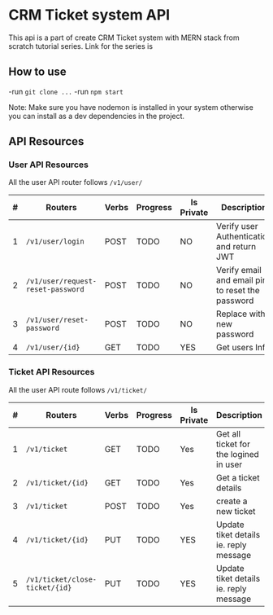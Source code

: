 # CRM Ticket system API

This api is a part of create CRM Ticket system with MERN stack from scratch tutorial series.
Link for the series is

## How to use

-run `git clone ...`
-run `npm start`

Note: Make sure you have nodemon is installed in your system otherwise you can install as a dev dependencies
in the project.

## API Resources

### User API Resources

All the user API router follows `/v1/user/`

| #     | Routers                           | Verbs | Progress  | Is Private    | Description                                      |
|-------|-----------------------------------| ----- | --------- | ------------- | ------------------------------------------------ |
| 1     | `/v1/user/login`                  | POST  | TODO      | NO            | Verify user Authentication and return JWT        |
| 2     | `/v1/user/request-reset-password` | POST  | TODO      | NO            | Verify email and email pin to reset the password |
| 3     | `/v1/user/reset-password`         | POST  | TODO      | NO            | Replace with new password                        |
| 4     | `/v1/user/{id}`                   | GET   | TODO      | YES           | Get users Info                                   |


### Ticket API Resources

All the user API route follows `/v1/ticket/`

| #    | Routers                       | Verbs | Progress  | Is Private    | Description                                      |
|------|-------------------------------| ----- | --------- | ------------- | ------------------------------------------------ |
| 1    | `/v1/ticket`                  | GET   | TODO      | Yes           | Get all ticket for the logined in user           |
| 2    | `/v1/ticket/{id}`             | GET   | TODO      | Yes           | Get a ticket details                             |
| 3    | `/v1/ticket`                  | POST  | TODO      | Yes           | create a new ticket                              |
| 4    | `/v1/ticket/{id}`             | PUT   | TODO      | YES           | Update tiket details ie. reply message           |
| 5    | `/v1/ticket/close-ticket/{id}`| PUT   | TODO      | YES           | Update tiket details ie. reply message           |




